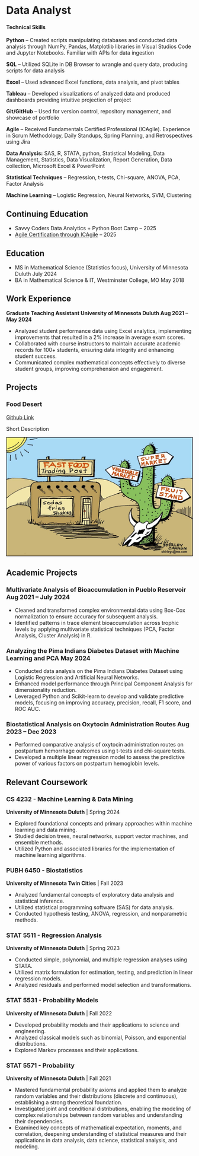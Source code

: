 # Data Analyst

#### Technical Skills
**Python** – Created scripts manipulating databases and conducted data analysis through NumPy, Pandas, Matplotlib libraries in Visual Studios Code and Jupyter Notebooks. Familiar with APIs for data ingestion

**SQL** – Utilized SQLite in DB Browser to wrangle and query data, producing scripts for data analysis

**Excel** – Used advanced Excel functions, data analysis, and pivot tables

**Tableau** – Developed visualizations of analyzed data and produced dashboards providing intuitive projection of project

**Git/GitHub** – Used for version control, repository management, and showcase of portfolio

**Agile** – Received Fundamentals Certified Professional (ICAgile). Experience in Scrum Methodology, Daily Standups, Spring Planning, and Retrospectives using Jira

**Data Analysis:** SAS, R, STATA, python, Statistical Modeling, Data Management, Statistics, Data Visualization, Report Generation, Data collection, Microsoft Excel & PowerPoint

**Statistical Techniques** – Regression, t-tests, Chi-square, ANOVA, PCA, Factor Analysis

**Machine Learning** – Logistic Regression, Neural Networks, SVM, Clustering

## Continuing Education

- Savvy Coders Data Analytics + Python Boot Camp – 2025
- [Agile Certification through ICAgile](https://www.icagile.com/credentials/f7ac2b5d-1cac-45e5-90c5-d37e644d48f5) – 2025

## Education

- MS in Mathematical Science (Statistics focus), University of Minnesota Duluth July 2024
- BA in Mathematical Science & IT, Westminster College, MO May 2018


## Work Experience
**Graduate Teaching Assistant University of Minnesota Duluth Aug 2021 – May 2024**

- Analyzed student performance data using Excel analytics, implementing improvements that resulted in a 2% increase in average exam scores.
- Collaborated with course instructors to maintain accurate academic records for 100+ students, ensuring data integrity and enhancing student success.
- Communicated complex mathematical concepts effectively to diverse student groups, improving comprehension and engagement.

## Projects
### Food Desert 

[Github Link](https://github.com/MahfoudBouad/portfolio/blob/main/FoodAccessAnalysis.ipynb)


Short Description 

![Food Desert](/images/fooddesert.jpeg)



## Academic Projects
### Multivariate Analysis of Bioaccumulation in Pueblo Reservoir Aug 2021 – July 2024
- Cleaned and transformed complex environmental data using Box-Cox normalization to ensure accuracy for subsequent analysis.
- Identified patterns in trace element bioaccumulation across trophic levels by applying multivariate statistical techniques (PCA, Factor Analysis, Cluster Analysis) in R.
### Analyzing the Pima Indians Diabetes Dataset with Machine Learning and PCA May 2024
- Conducted data analysis on the Pima Indians Diabetes Dataset using Logistic Regression and Artificial Neural Networks.
- Enhanced model performance through Principal Component Analysis for dimensionality reduction.
- Leveraged Python and Scikit-learn to develop and validate predictive models, focusing on improving accuracy, precision, recall, F1 score, and ROC AUC.
### Biostatistical Analysis on Oxytocin Administration Routes Aug 2023 – Dec 2023
- Performed comparative analysis of oxytocin administration routes on postpartum hemorrhage outcomes using t-tests and chi-square tests.
- Developed a multiple linear regression model to assess the predictive power of various factors on postpartum hemoglobin levels.

## Relevant Coursework

### CS 4232 - Machine Learning & Data Mining  
**University of Minnesota Duluth** | Spring 2024  
- Explored foundational concepts and primary approaches within machine learning and data mining.
- Studied decision trees, neural networks, support vector machines, and ensemble methods.
- Utilized Python and associated libraries for the implementation of machine learning algorithms.

### PUBH 6450 - Biostatistics  
**University of Minnesota Twin Cities** | Fall 2023  
- Analyzed fundamental concepts of exploratory data analysis and statistical inference.
- Utilized statistical programming software (SAS) for data analysis.
- Conducted hypothesis testing, ANOVA, regression, and nonparametric methods.

### STAT 5511 - Regression Analysis  
**University of Minnesota Duluth** | Spring 2023  
- Conducted simple, polynomial, and multiple regression analyses using STATA.
- Utilized matrix formulation for estimation, testing, and prediction in linear regression models.
- Analyzed residuals and performed model selection and transformations.

### STAT 5531 - Probability Models  
**University of Minnesota Duluth** | Fall 2022  
- Developed probability models and their applications to science and engineering.
- Analyzed classical models such as binomial, Poisson, and exponential distributions.
- Explored Markov processes and their applications.

### STAT 5571 - Probability  
**University of Minnesota Duluth** | Fall 2021  
- Mastered fundamental probability axioms and applied them to analyze random variables and their distributions (discrete and continuous), establishing a strong theoretical foundation.
- Investigated joint and conditional distributions, enabling the modeling of complex relationships between random variables and understanding their dependencies.
- Examined key concepts of mathematical expectation, moments, and correlation, deepening understanding of statistical measures and their applications in data analysis, data science, statistical analysis, and modeling.

